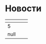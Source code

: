 # Новости



<table data-view="cards"><thead><tr><th data-type="rating" data-max="5"></th><th></th><th></th></tr></thead><tbody><tr><td>5</td><td></td><td></td></tr><tr><td>null</td><td></td><td></td></tr></tbody></table>

